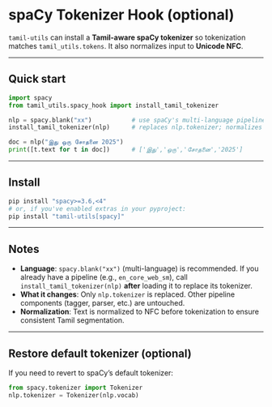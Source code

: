# spaCy Tokenizer Hook (optional)

`tamil-utils` can install a **Tamil-aware spaCy tokenizer** so tokenization matches `tamil_utils.tokens`.
It also normalizes input to **Unicode NFC**.

---

## Quick start

```python
import spacy
from tamil_utils.spacy_hook import install_tamil_tokenizer

nlp = spacy.blank("xx")           # use spaCy's multi-language pipeline
install_tamil_tokenizer(nlp)      # replaces nlp.tokenizer; normalizes to NFC

doc = nlp("இது ஒரு சோதனை 2025")
print([t.text for t in doc])      # ['இது','ஒரு','சோதனை','2025']
```

---

## Install

```bash
pip install "spacy>=3.6,<4"
# or, if you've enabled extras in your pyproject:
pip install "tamil-utils[spacy]"
```

---

## Notes

* **Language**: `spacy.blank("xx")` (multi-language) is recommended.
  If you already have a pipeline (e.g., `en_core_web_sm`), call `install_tamil_tokenizer(nlp)` **after** loading it to replace its tokenizer.
* **What it changes**: Only `nlp.tokenizer` is replaced. Other pipeline components (tagger, parser, etc.) are untouched.
* **Normalization**: Text is normalized to NFC before tokenization to ensure consistent Tamil segmentation.

---

## Restore default tokenizer (optional)

If you need to revert to spaCy’s default tokenizer:

```python
from spacy.tokenizer import Tokenizer
nlp.tokenizer = Tokenizer(nlp.vocab)
```
